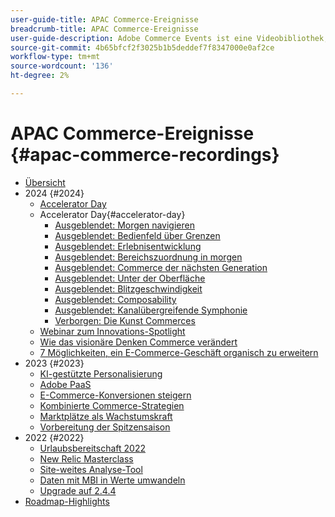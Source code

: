 ```yaml
---
user-guide-title: APAC Commerce-Ereignisse
breadcrumb-title: APAC Commerce-Ereignisse
user-guide-description: Adobe Commerce Events ist eine Videobibliothek, in der Experten und Kollegen ihre Gedanken und Ideen zur Verwendung von Adobe Commerce teilen.
source-git-commit: 4b65bfcf2f3025b1b5deddef7f8347000e0af2ce
workflow-type: tm+mt
source-wordcount: '136'
ht-degree: 2%

---
```



# APAC Commerce-Ereignisse {#apac-commerce-recordings}

+ [Übersicht](overview.md)
+ 2024 {#2024}
   + [Accelerator Day](2024/accelerator-day/overview.md)
   + Accelerator Day{#accelerator-day}
      + [Ausgeblendet: Morgen navigieren](./2024/accelerator-day/navigating-tomorrow.md)
      + [Ausgeblendet: Bedienfeld über Grenzen](./2024/accelerator-day/panel-beyond-borders.md)
      + [Ausgeblendet: Erlebnisentwicklung](./2024/accelerator-day/experience-evolution.md)
      + [Ausgeblendet: Bereichszuordnung in morgen](./2024/accelerator-day/panel-tapping-into-tomorrow.md)
      + [Ausgeblendet: Commerce der nächsten Generation](./2024/accelerator-day/next-gen-commerce.md)
      + [Ausgeblendet: Unter der Oberfläche](./2024/accelerator-day/beneath-the-surface.md)
      + [Ausgeblendet: Blitzgeschwindigkeit](./2024/accelerator-day/lightning-speed.md)
      + [Ausgeblendet: Composability](./2024/accelerator-day/composability.md)
      + [Ausgeblendet: Kanalübergreifende Symphonie](./2024/accelerator-day/cross-channel-symphony.md)
      + [Verborgen: Die Kunst Commerces](./2024/accelerator-day/the-art-of-commerce.md)
   + [Webinar zum Innovations-Spotlight](2024/innovation-spotlight.md)
   + [Wie das visionäre Denken Commerce verändert](2024/visionary-thinking.md)
   + [7 Möglichkeiten, ein E-Commerce-Geschäft organisch zu erweitern](2024/grow-ecommerce-business.md)
+ 2023 {#2023}
   + [KI-gestützte Personalisierung](2023/ai-personalisation.md)
   + [Adobe PaaS](2023/adobes-paas-cloud-commerce.md)
   + [E-Commerce-Konversionen steigern](2023/ecommerce-conversions.md)
   + [Kombinierte Commerce-Strategien](2023/composable-commerce.md)
   + [Marktplätze als Wachstumskraft](2023/marketplaces.md)
   + [Vorbereitung der Spitzensaison](2023/peak-season-prep.md)
+ 2022 {#2022}
   + [Urlaubsbereitschaft 2022](2022/holiday.md)
   + [New Relic Masterclass](2022/new-relic.md)
   + [Site-weites Analyse-Tool](2022/analysis-tool.md)
   + [Daten mit MBI in Werte umwandeln](2022/mbi.md)
   + [Upgrade auf 2.4.4](2022/upgrade.md)
+ [Roadmap-Highlights](release-highlights.md)

<!--+ Commerce Events {#commerce-events}
  + [Overview](commerce-events/overview.md)
  + 2022 {#2022}
    + [Top Tips and Tricks for Adobe Campaign Standard](customer-journeys/2022/tips-and-tricks.md)
    + [Develop and customize data models in Adobe [!DNL Campaign Classic]](customer-journeys/2022/data-models.md)

+ Data and insights {#commerce-release-updates}
  + [Overview](commerce-release-updates/overview.md)
  + 2022 {#2022}
    + [Innovations and trends](data-and-insights/2022/innovations.md)
    + [Sensei and Analysis Workspace](data-and-insights/2022/sensei.md)
    + [Personalize and automate with Adobe Target](data-and-insights/2022/personalize.md)
    + [Analytics and Target applications for Mobile and Apps](data-and-insights/2022/mobile-and-apps.md)
    + [Cross Device Analytics and Customer Journey Analytics](data-and-insights/2022/cross-device-analytics.md) -->